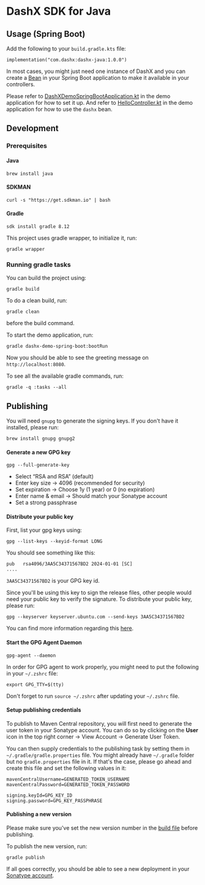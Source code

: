 # DashX SDK for Java

## Usage (Spring Boot)
Add the following to your `build.gradle.kts` file:

```
implementation("com.dashx:dashx-java:1.0.0")
```

In most cases, you might just need one instance of DashX and you can create a [Bean](https://docs.spring.io/spring-framework/reference/core/beans/java/bean-annotation.html) in your Spring Boot application to make it available in your controllers.

Please refer to [DashXDemoSpringBootApplication.kt](dashx-demo-spring-boot/src/main/kotlin/com/dashx/demo/springboot/DashXDemoSpringBootApplication.kt) in the demo application for how to set it up. And refer to [HelloController.kt](dashx-demo-spring-boot/src/main/kotlin/com/dashx/demo/springboot/HelloController.kt) in the demo application for how to use the `dashx` bean.

## Development

### Prerequisites

#### Java
```
brew install java
```

#### SDKMAN
```
curl -s "https://get.sdkman.io" | bash
```

#### Gradle
```
sdk install gradle 8.12
```

This project uses gradle wrapper, to initialize it, run:
```
gradle wrapper
```

### Running gradle tasks
You can build the project using:
```
gradle build
```

To do a clean build, run:
```
gradle clean
```
before the build command.

To start the demo application, run:
```
gradle dashx-demo-spring-boot:bootRun
```

Now you should be able to see the greeting message on `http://localhost:8080`.

To see all the available gradle commands, run:
```
gradle -q :tasks --all
```

## Publishing

You will need `gnupg` to generate the signing keys. If you don't have it installed, please run:
```
brew install gnupg gnupg2
```

#### Generate a new GPG key
```
gpg --full-generate-key
```
- Select “RSA and RSA” (default)
- Enter key size → 4096 (recommended for security)
- Set expiration → Choose 1y (1 year) or 0 (no expiration)
- Enter name & email → Should match your Sonatype account
- Set a strong passphrase

#### Distribute your public key

First, list your gpg keys using:
```
gpg --list-keys --keyid-format LONG
```

You should see something like this:
```
pub   rsa4096/3AA5C34371567BD2 2024-01-01 [SC]
....
```

`3AA5C34371567BD2` is your GPG key id.

Since you'll be using this key to sign the release files, other people would need your public key to verify the signature. To distribute your public key, please run:
```
gpg --keyserver keyserver.ubuntu.com --send-keys 3AA5C34371567BD2
```

You can find more information regarding this [here](https://central.sonatype.org/publish/requirements/gpg/#distributing-your-public-key).

#### Start the GPG Agent Daemon
```
gpg-agent --daemon
```

In order for GPG agent to work properly, you might need to put the following in your `~/.zshrc` file:
```
export GPG_TTY=$(tty)
```

Don't forget to run `source ~/.zshrc` after updating your `~/.zshrc` file.

#### Setup publishing credentials
To publish to Maven Central repository, you will first need to generate the user token in your Sonatype account. You can do so by clicking on the **User** icon in the top right corner -> View Account -> Generate User Token.

You can then supply credentials to the publishing task by setting them in `~/.gradle/gradle.properties` file. You might already have `~/.gradle` folder but no `gradle.properties` file in it. If that's the case, please go ahead and create this file and set the following values in it:
```
mavenCentralUsername=GENERATED_TOKEN_USERNAME
mavenCentralPassword=GENERATED_TOKEN_PASSWORD

signing.keyId=GPG_KEY_ID
signing.password=GPG_KEY_PASSPHRASE
```

#### Publishing a new version
Please make sure you've set the new version number in the [build file](dashx/build.gradle.kts) before publishing.

To publish the new version, run:
```
gradle publish
```

If all goes correctly, you should be able to see a new deployment in your [Sonatype account](https://central.sonatype.com/publishing/deployments).

